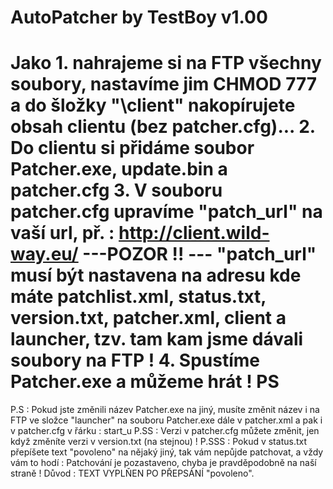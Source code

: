 AutoPatcher by TestBoy v1.00
=================

Jako 1. nahrajeme si na FTP všechny soubory, nastavíme jim CHMOD 777 a do šložky "\client" nakopírujete obsah clientu (bez patcher.cfg)...
2. Do clientu si přidáme soubor Patcher.exe, update.bin a patcher.cfg
3. V souboru patcher.cfg upravíme "patch_url" na vaší url, př. : http://client.wild-way.eu/ 
---POZOR !! ---
"patch_url" musí být nastavena na adresu kde máte patchlist.xml, status.txt, version.txt, patcher.xml, client a launcher, tzv. tam kam jsme dávali soubory na FTP !
4. Spustíme Patcher.exe a můžeme hrát !
PS
=================
P.S : Pokud jste změnili název Patcher.exe na jiný, musíte změnit název i na FTP ve složce "launcher" na souboru Patcher.exe dále v patcher.xml a pak i v patcher.cfg v řárku : start_u
P.SS : Verzi v patcher.cfg můžete změnit, jen když změníte verzi v version.txt (na stejnou) !
P.SSS : Pokud v status.txt přepíšete text "povoleno" na nějaký jiný, tak vám nepůjde patchovat, a vždy vám to hodí  : Patchování je pozastaveno, chyba je pravděpodobně na naší straně ! Důvod : TEXT VYPLŇEN PO PŘEPSÁNÍ "povoleno".
